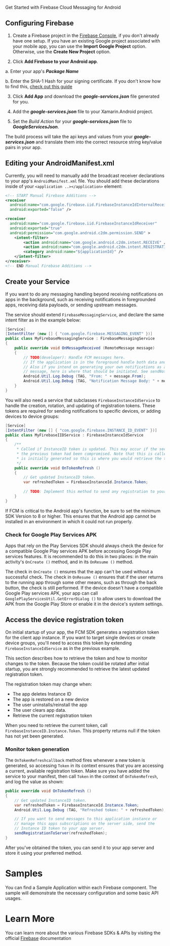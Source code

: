Get Started with Firebase Cloud Messaging for Android


Configuring Firebase
--------------------

1. Create a Firebase project in the [Firebase Console][1], if you don't already have one setup.  If you have an existing Google project associated with your mobile app, you can use the **Import Google Project** option.  Otherwise, use the **Create New Project** option.

2. Click **Add Firebase to your Android app**.  

  a. Enter your app's ***Package Name***
  
  b. Enter the SHA-1 Hash for your signing certificate.  If you don't know how to find this, [check out this guide][2]

3. Click **Add App** and download the ***google-services.json*** file generated for you.

4. Add the ***google-services.json*** file to your Xamarin.Android project.

5. Set the *Build Action* for your ***google-services.json*** file to ***GoogleServicesJson***.  

The build process will take the api keys and values from your ***google-services.json*** and translate them into the correct resource string key/value pairs in your app.







## Editing your AndroidManifest.xml

Currently, you will need to manually add the broadcast receiver declarations to your app's `AndroidManifest.xml` file.  You should add these declarations inside of your `<application ..></application>` element:

```xml
<!-- START Manual Firebase Additions -->
<receiver
  android:name="com.google.firebase.iid.FirebaseInstanceIdInternalReceiver"
  android:exported="false" />

<receiver
  android:name="com.google.firebase.iid.FirebaseInstanceIdReceiver"
  android:exported="true"
  android:permission="com.google.android.c2dm.permission.SEND" >
	<intent-filter>
		<action android:name="com.google.android.c2dm.intent.RECEIVE" />
		<action android:name="com.google.android.c2dm.intent.REGISTRATION" />
		<category android:name="${applicationId}" />
	</intent-filter>
</receiver>
<!-- END Manual Firebase Additions -->
```


## Create your Service

If you want to do any messaging handling beyond receiving notifications on apps in the background, such as receiving notifications in foregrounded apps, receiving data payloads, or sending upstream messages.

The service should extend `FirebaseMessagingService`, and declare the same intent filter as in the example below:

```csharp
[Service]
[IntentFilter (new [] { "com.google.firebase.MESSAGING_EVENT" })]
public class MyFirebaseMessagingService : FirebaseMessagingService
{
    public override void OnMessageReceived (RemoteMessage message)
    {
        // TODO(developer): Handle FCM messages here.
        // If the application is in the foreground handle both data and notification messages here.
        // Also if you intend on generating your own notifications as a result of a received FCM
        // message, here is where that should be initiated. See sendNotification method below.
        Android.Util.Log.Debug (TAG, "From: " + message.From);
        Android.Util.Log.Debug (TAG, "Notification Message Body: " + message.GetNotification ().Body);
    }
}
```

You will also need a service that subclasses `FirebaseInstanceIdService` to handle the creation, rotation, and updating of registration tokens.  These tokens are required for sending notifications to specific devices, or adding devices to device groups:

```csharp
[Service]
[IntentFilter (new [] { "com.google.firebase.INSTANCE_ID_EVENT" })]
public class MyFirebaseIIDService : FirebaseInstanceIdService
{
    /**
     * Called if InstanceID token is updated. This may occur if the security of
     * the previous token had been compromised. Note that this is called when the InstanceID token
     * is initially generated so this is where you would retrieve the token.
     */
    public override void OnTokenRefresh ()
    {
        // Get updated InstanceID token.
        var refreshedToken = FirebaseInstanceId.Instance.Token;
        
        // TODO: Implement this method to send any registration to your app's servers.
    }
}
```

If FCM is critical to the Android app's function, be sure to set the minimum SDK Version to 8 or higher.  This ensures that the Android app cannot be installed in an environment in which it could not run properly.

 
### Check for Google Play Services APK

Apps that rely on the Play Services SDK should always check the device for a compatible Google Play services APK before accessing Google Play services features.  It is recommended to do this in two places: in the main activity's `OnCreate ()` method, and in its `OnResume ()` method.


The check in `OnCreate ()` ensures that the app can't be used without a successful check. The check in `OnResume ()` ensures that if the user returns to the running app through some other means, such as through the back button, the check is still performed. If the device doesn't have a compatible Google Play services APK, your app can call `GooglePlayServicesUtil.GetErrorDialog ()` to allow users to download the APK from the Google Play Store or enable it in the device's system settings.

## Access the device registration token

On initial startup of your app, the FCM SDK generates a registration token for the client app instance. If you want to target single devices or create device groups, you'll need to access this token by extending `FirebaseInstanceIdService` as in the previous example.

This section describes how to retrieve the token and how to monitor changes to the token. Because the token could be rotated after initial startup, you are strongly recommended to retrieve the latest updated registration token.

The registration token may change when:

 - The app deletes Instance ID
 - The app is restored on a new device
 - The user uninstalls/reinstall the app
 - The user clears app data.
 - Retrieve the current registration token

When you need to retrieve the current token, call `FirebaseInstanceID.Instance.Token`. This property returns null if the token has not yet been generated.


### Monitor token generation

The `OnTokenRefreshcallback` method fires whenever a new token is generated, so accessing `Token` in its context ensures that you are accessing a current, available registration token. Make sure you have added the service to your manifest, then call `Token` in the context of `OnTokenRefresh`, and log the value as shown:

```csharp
public override void OnTokenRefresh ()
{
    // Get updated InstanceID token.
    var refreshedToken = FirebaseInstanceId.Instance.Token;
    Android.Util.Log.Debug (TAG, "Refreshed token: " + refreshedToken);

    // If you want to send messages to this application instance or
    // manage this apps subscriptions on the server side, send the
    // Instance ID token to your app server.
    sendRegistrationToServer(refreshedToken);
}
```

After you've obtained the token, you can send it to your app server and store it using your preferred method. 


Samples
=======

You can find a Sample Application within each Firebase component.  The sample will demonstrate the necessary configuration and some basic API usages.






Learn More
==========

You can learn more about the various Firebase SDKs & APIs by visiting the official [Firebase][5] documentation




[1]: https://console.developers.google.com/ "Google Developers Console"
[2]: https://developer.xamarin.com/guides/android/deployment,_testing,_and_metrics/MD5_SHA1/ "Finding your SHA-1 Fingerprints"
[3]: https://developers.google.com/android/ "Google APIs for Android"
[4]: https://firebase.google.com/console/ "Firebase Developer Console"
[5]: https://firebase.google.com/ "Firebase"
